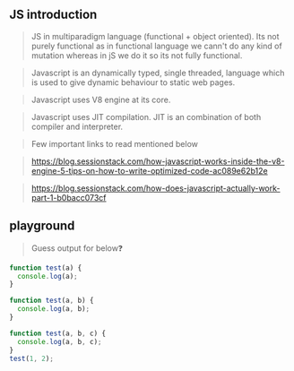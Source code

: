 ## JS introduction

> JS in multiparadigm language (functional + object oriented). Its not purely functional as in functional language we cann't do any kind of mutation whereas in jS we do it so its not fully functional.

> Javascript is an dynamically typed, single threaded, language which is used to give dynamic behaviour to static web pages.

> Javascript uses V8 engine at its core.

> Javascript uses JIT compilation. JIT is an combination of both compiler and interpreter.

> Few important links to read mentioned below

> https://blog.sessionstack.com/how-javascript-works-inside-the-v8-engine-5-tips-on-how-to-write-optimized-code-ac089e62b12e

> https://blog.sessionstack.com/how-does-javascript-actually-work-part-1-b0bacc073cf

## playground

> Guess output for below❓

```javascript
function test(a) {
  console.log(a);
}

function test(a, b) {
  console.log(a, b);
}

function test(a, b, c) {
  console.log(a, b, c);
}
test(1, 2);
```
